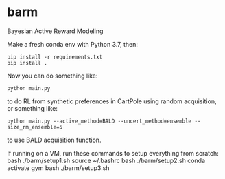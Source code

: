 # barm
Bayesian Active Reward Modeling

Make a fresh conda env with Python 3.7, then: 
```
pip install -r requirements.txt
pip install .
```
Now you can do something like:
```
python main.py
```
to do RL from synthetic preferences in CartPole using random acquisition, or something like:
```
python main.py --active_method=BALD --uncert_method=ensemble --size_rm_ensemble=5
```
to use BALD acquisition function.

If running on a VM, run these commands to setup everything from scratch:
bash ./barm/setup1.sh
source ~/.bashrc
bash ./barm/setup2.sh
conda activate gym
bash ./barm/setup3.sh
